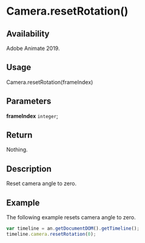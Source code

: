 # Camera.resetRotation()

## Availability

Adobe Animate 2019.

## Usage

Camera.resetRotation(frameIndex)

## Parameters

**frameIndex** `integer`;

## Return

Nothing.

## Description

Reset camera angle to zero.

## Example

The following example resets camera angle to zero.

```javascript
var timeline = an.getDocumentDOM().getTimeline();
timeline.camera.resetRotation(0);
```
